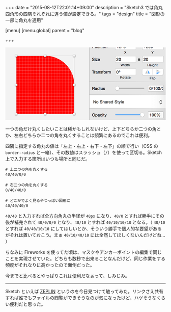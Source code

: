 +++
date = "2015-08-12T22:01:14+09:00"
description = "Sketch3 では角丸四角形の四隅それぞれに違う値が設定できる。"
tags = "design"
title = "図形の一部に角丸を適用"

[menu]
  [menu.global]
    parent = "blog"

+++

![](/images/blog/sketch-corner-radius/image.png)

一つの角だけ丸くしたいことは稀かもしれないけど、上下どちらか二つの角とか、左右どちらか二つの角を丸くすることは頻繁にあるのでこれは便利。

四隅に指定する角丸の値は「左上・右上・右下・左下」の順で行い（CSS の `border-radius` と一緒）、その数値はスラッシュ（`/`）を使って区切る。Sketch 上で入力する箇所はいつも場所と同じだ。

```
# 上二つの角を丸くする
40/40/0/0

# 右二つの角を丸くする
0/40/40/0

# どこかでよく見るやつっぽい図形に
40/40/40/0
```

`40/40` と入力すれば全方向角丸の半径が `40px` になり、`40/0` とすれば勝手にその後が補完されて `40/0/0/0` となり、`40/10` とすれば `40/10/10/10` となる。（ `40/10` とすれば `40/40/10/10` にしてほしいとか、そういう勝手で個人的な要望があるがそれは置いておこう。まぁ `40/10/40/10` には全然してほしくないんだけどね... ）

ちなみに Fireworks を使ってた頃は、マスクやアンカーポイントの編集で同じことを実現させていた。どちらも数秒で出来ることなんだけど、同じ作業をする頻度がそれなりに高かったので面倒だった。

今までと比べるとやっぱりこれは便利だなぁって、しみじみ。

---

Sketch といえば [ZEPLIN](https://zeplin.io/) というのを今日見つけて触ってみた。リンクさえ共有すれば誰でもファイルの閲覧ができそうなのが気になったけど、ハゲそうなくらい便利だと思った。
